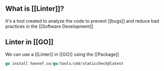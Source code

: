 ## What is [[Linter]]?

It's a tool created to analyze the code to prevent [[bugs]] and reduce bad practices in the [[Software Development]]

## Linter in [[GO]]

We can use a [[Linter]] in [[GO]] using the [[Package]]

```Go
go install honnef.co/go/tools/cmd/staticcheck@latest
```
